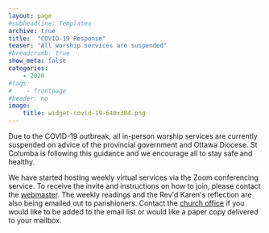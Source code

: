 ```yaml
---
layout: page
#subheadline: Templates
archive: true
title:  "COVID-19 Response"
teaser: "All worship services are suspended"
#breadcrumb: true
show_meta: false
categories:
    - 2020
#tags:
#    - frontpage
#header: no
image:
    title: widget-covid-19-640x384.png
---
```

Due to the COVID-19 outbreak, all in-person worship services are currently suspended on advice of the provincial government and Ottawa Diocese.  St Columba is following this guidance and we encourage all to stay safe and healthy.

We have started hosting weekly virtual services via the Zoom conferencing service.  To receive the invite and instructions on how to join, please contact the [webmaster][1].  The weekly readings and the Rev'd Karen's reflection are also being emailed out to parishioners.  Contact the [church office][2] if you would like to be added to the email list or would like a paper copy delivered to your mailbox.

 [1]: mailto:webmaster@stcolumbaottawa.ca
 [2]: mailto:admin@stcolumbaottawa.ca
